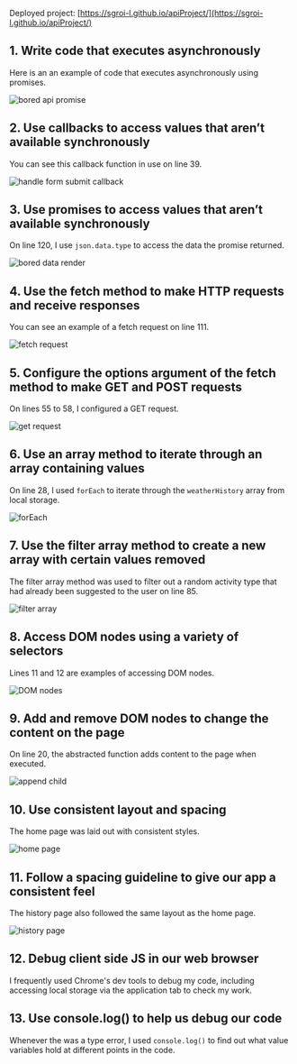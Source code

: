 Deployed project: [https://sgroi-l.github.io/apiProject/](https://sgroi-l.github.io/apiProject/)

## 1. Write code that executes asynchronously
Here is an an example of code that executes asynchronously using promises.

![bored api promise](../images/http/Screenshot%202023-06-22%20at%2015.07.42.png)
## 2. Use callbacks to access values that aren’t available synchronously
You can see this callback function in use on line 39.

![handle form submit callback](../images/http/Screenshot%202023-06-22%20at%2015.24.04.png)
## 3. Use promises to access values that aren’t available synchronously
On line 120, I use `json.data.type` to access the data the promise returned.

![bored data render](../images/http/Screenshot%202023-06-22%20at%2015.07.42.png)
## 4. Use the fetch method to make HTTP requests and receive responses
You can see an example of a fetch request on line 111.

![fetch request](../images/http/Screenshot%202023-06-22%20at%2015.07.42.png)
## 5. Configure the options argument of the fetch method to make GET and POST requests
On lines 55 to 58, I configured a GET request.

![get request](../images/http/Screenshot%202023-06-22%20at%2015.32.51.png)
## 6. Use an array method to iterate through an array containing values
On line 28, I used `forEach` to iterate through the `weatherHistory` array from local storage.

![forEach](../images/http/Screenshot%202023-06-22%20at%2015.39.59.png)
## 7. Use the filter array method to create a new array with certain values removed
The filter array method was used to filter out a random activity type that had already been suggested to the user on line 85.

![filter array](../images/http/Screenshot%202023-06-22%20at%2015.44.56.png)
## 8. Access DOM nodes using a variety of selectors
Lines 11 and 12 are examples of accessing DOM nodes.

![DOM nodes](../images/http/Screenshot%202023-06-22%20at%2016.16.55.png)
## 9. Add and remove DOM nodes to change the content on the page
On line 20, the abstracted function adds content to the page when executed.

![append child](../images/http/Screenshot%202023-06-22%20at%2016.32.50.png)
## 10. Use consistent layout and spacing
The home page was laid out with consistent styles.

![home page](../images/http/Screenshot%202023-06-22%20at%2016.22.38.png)
## 11. Follow a spacing guideline to give our app a consistent feel
The history page also followed the same layout as the home page.

![history page](../images/http/Screenshot%202023-06-22%20at%2016.24.05.png)
## 12. Debug client side JS in our web browser
I frequently used Chrome's dev tools to debug my code, including accessing local storage via the application tab to check my work.
## 13. Use console.log() to help us debug our code
Whenever the was a type error, I used `console.log()` to find out what value variables hold at different points in the code.